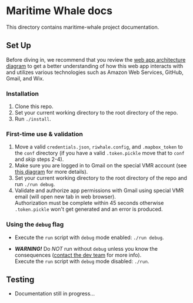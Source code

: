 # Maritime Whale docs

This directory contains maritime-whale project documentation.

## Set Up

Before diving in, we recommend that you review the [web app architecture diagram](diagrams/web-app-diagram.pdf) to get a better understanding of how this web app interacts with and utilizes various technologies such as Amazon Web Services, GitHub, Gmail, and Wix.

### Installation
1. Clone this repo.
2. Set your current working directory to the root directory of the repo.
3. Run `./install`.

### First-time use & validation
1. Move a valid `credentials.json`, `riwhale.config`, and `.mapbox_token` to the `conf` directory (if you have a valid `.token.pickle` move that to `conf` and _skip_ steps 2-4).
2. Make sure you are logged in to Gmail on the special VMR account (see [this diagram](diagrams/web-app-diagram.pdf) for more details).
3. Set your current working directory to the root directory of the repo and run `./run debug`.
4. Validate and authorize app permissions with Gmail using special VMR email (will open new tab in web browser).<br/>
Authorization must be complete within 45 seconds otherwise `.token.pickle` won't get generated and an error is produced.

### Using the `debug` flag
* Execute the `run` script with `debug` mode enabled: `./run debug`.

* _**WARNING!**_ Do _NOT_ run without `debug` unless you know the consequences ([contact the dev team](mailto:dev.riwhale+help@gmail.com) for more info).<br/>
Execute the `run` script with `debug` mode disabled: `./run`.

## Testing

* Documentation still in progress...

